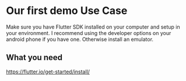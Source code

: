 # Our first demo Use Case

Make sure you have Flutter SDK installed on your computer and setup in your environment.
I recommend using the developer options on your android phone if you have one.
Otherwise install an emulator.


## What you need 
https://flutter.io/get-started/install/
